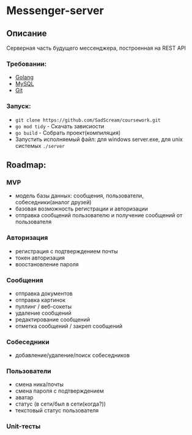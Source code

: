 # Messenger-server

## Описание
Серверная часть будущего мессенджера, построенная на REST API

### Требовании:
* [Golang](https://go.dev/doc/install)
* [MySQL](https://dev.mysql.com/downloads/mysql/)
* [Git](https://docs.github.com/en/desktop/installing-and-configuring-github-desktop/installing-and-authenticating-to-github-desktop/installing-github-desktop)

### Запуск:
* `git clone https://github.com/SadScream/coursework.git`
* `go mod tidy` - Скачать зависиости
* `go build` - Собрать проект(компиляция)
* Запустить исполняемый файл: для windows server.exe, для unix системых `./server`

## Roadmap:
### MVP
* модель базы данных: сообщения, пользователи, собеседники(аналог друзей)
* базовая возможность регистрации и авторизации
* отправка сообщений пользователю и получение сообщений от пользователя

### Авторизация
* регистрация с подтверждением почты
* токен авторизация
* воостановление пароля

### Сообщения
* отправка документов
* отправка картинок
* пуллинг / веб-сокеты
* удаление сообщений
* редактирование сообщений
* отметка сообщений / закреп сообщений

### Собеседники
* добавление/удаление/поиск собеседников

### Пользователи
* смена ника/почты
* смена пароля с подтверждением
* аватар
* статус (в сети/был в сети(когда?))
* текстовый статус пользователя

### Unit-тесты